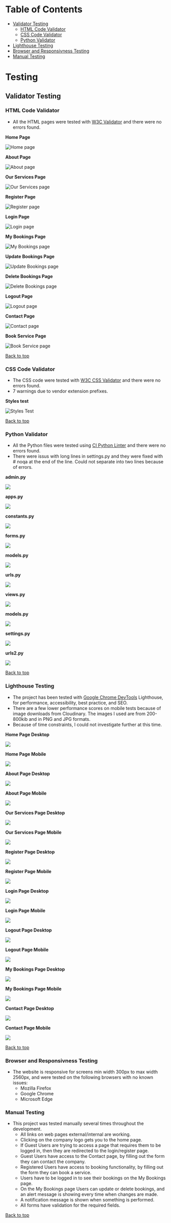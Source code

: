 # Table of Contents
* [Validator Testing](#validator-testing)
    * [HTML Code Validator](#html-code-validator)
    * [CSS Code Validator](#css-code-validator)
    * [Python Validator](#python-validator)
* [Lighthouse Testing](#lighthouse-testing)
* [Browser and Responsivness Testing](#browser-and-responsivness-testing)
* [Manual Testing](#manual-testing)
    

# Testing

## Validator Testing

### HTML Code Validator
- All the HTML pages were tested with [W3C Validator](https://validator.w3.org/) and there were no errors found.

**Home Page**

![Home page](/documentation/home_test.png)

**About Page**

![About page](/documentation/about_test.png)

**Our Services Page**

![Our Services page](/documentation/ourservices_test.png)

**Register Page**

![Register page](/documentation/register_test.png)

**Login Page**

![Login page](/documentation/login_test.png)

**My Bookings Page**

![My Bookings page](/documentation/mybookings_test.png)

**Update Bookings Page**

![Update Bookings page](/documentation/updatebookings_test.png)

**Delete Bookings Page**

![Delete Bookings page](/documentation/deletebooking_test.png)

**Logout Page**

![Logout page](/documentation/logout_test.png)

**Contact Page**

![Contact page](/documentation/contact_test.png)

**Book Service Page**

![Book Service page](/documentation/bookservice_test.png)

[Back to top](#table-of-contents)

### CSS Code Validator
- The CSS code were tested with [W3C CSS Validator](https://jigsaw.w3.org/css-validator/) and there were no errors found.
- 7 warnings due to vendor extension prefixes.

**Styles test**

![Styles Test](/documentation/styles_test.png)

[Back to top](#table-of-contents)

### Python Validator
- All the Python files were tested using [CI Python Linter](https://pep8ci.herokuapp.com/) and there were no errors found.
- There were issus with long lines in settings.py and they were fixed with # noqa at the end of the line. Could not separate into two lines because of errors.

**admin.py**

![](/documentation/adminpy_test.png)

**apps.py**

![](/documentation/appspy_test.png)

**constants.py**

![](/documentation/constantspy_test.png)

**forms.py**

![](/documentation/formspy_test.png)

**models.py**

![](/documentation/modelspy_test.png)

**urls.py**

![](/documentation/urlspy_test.png)

**views.py**

![](/documentation/viewspy_test.png)

**models.py**

![](/documentation/modelspy_test.png)

**settings.py**

![](/documentation/settingspy_test.png)

**urls2.py**

![](/documentation/urls2py_test.png)


[Back to top](#table-of-contents)


### Lighthouse Testing
- The project has been tested with [Google Chrome DevTools](https://developer.chrome.com/docs/devtools/) Lighthouse, for performance, accessibility, best practice, and SEO.
- There are a few lower performance scores on mobile tests because of image downloads from Cloudinary. The images I used are from 200-800kib and in PNG and JPG formats.
- Because of time constraints, I could not investigate further at this time.

**Home Page Desktop**

![](/documentation/lighthousetest_desktophome.PNG)

**Home Page Mobile**

![](/documentation/lighthousetest_mobilehome.PNG)

**About Page Desktop**

![](/documentation/test_desktopabout.PNG)

**About Page Mobile**

![](/documentation/test_mobileabout.PNG)

**Our Services Page Desktop**

![](/documentation/test_desktop_ourservices.PNG)

**Our Services Page Mobile**

![](/documentation/test_mobile_ourservices.PNG)

**Register Page Desktop**

![](/documentation/test_desktop_register.PNG)

**Register Page Mobile**

![](/documentation/test_mobile_register.PNG)

**Login Page Desktop**

![](/documentation/test_desktop_login.PNG)

**Login Page Mobile**

![](/documentation/test_mobile_login.PNG)

**Logout Page Desktop**

![](/documentation/test_desktop_logout.PNG)

**Logout Page Mobile**

![](/documentation/test_mobile_logout.PNG)

**My Bookings Page Desktop**

![](/documentation/test_desktop_mybookings.PNG)

**My Bookings Page Mobile**

![](/documentation/test_mobile_mybookings.PNG)

**Contact Page Desktop**

![](/documentation/test_desktop_contact.PNG)

**Contact Page Mobile**

![](/documentation/test_mobile_contact.PNG)


[Back to top](#table-of-contents)

### Browser and Responsivness Testing
- The website is responsive for screens min width 300px to max width 2560px, and were tested on the following browsers with no known issues:
    - Mozilla Firefox
    - Google Chrome
    - Microsoft Edge

### Manual Testing
- This project was tested manually several times throughout the development.
    - All links on web pages external/internal are working.
    - Clicking on the company logo gets you to the home page.
    - If Guest Users are trying to access a page that requires them to be logged in, then they are redirected to the login/register page.
    - Guest Users have access to the Contact page, by filling out the form they can contact the company.
    - Registered Users have access to booking functionality, by filling out the form they can book a service.
    - Users have to be logged in to see their bookings on the My Bookings page.
    - On the My Bookings page Users can update or delete bookings, and an alert message is showing every time when changes are made.
    - A notification message is shown when something is performed.
    - All forms have validation for the required fields.

[Back to top](#table-of-contents)